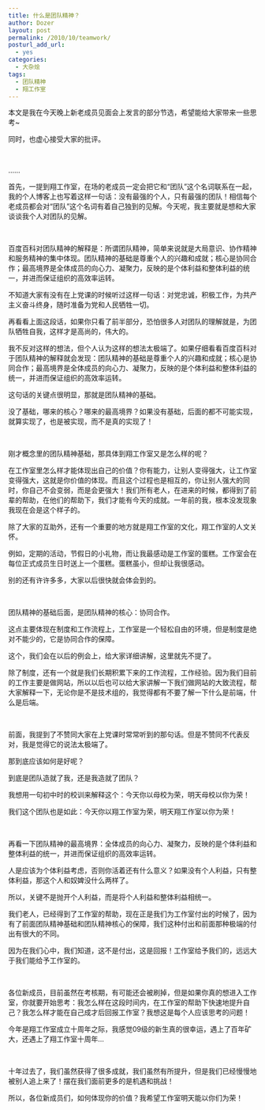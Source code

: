 ```yaml
---
title: 什么是团队精神？
author: Dozer
layout: post
permalink: /2010/10/teamwork/
posturl_add_url:
  - yes
categories:
  - 大杂烩
tags:
  - 团队精神
  - 翔工作室
---
```

本文是我在今天晚上新老成员见面会上发言的部分节选，希望能给大家带来一些思考~

同时，也虚心接受大家的批评。

&nbsp;

……

首先，一提到翔工作室，在场的老成员一定会把它和“团队”这个名词联系在一起，我的个人博客上也写着这样一句话：没有最强的个人，只有最强的团队！相信每个老成员都会对“团队”这个名词有着自己独到的见解。今天呢，我主要就是想和大家谈谈我个人对团队的见解。

&nbsp;

百度百科对团队精神的解释是：所谓团队精神，简单来说就是大局意识、协作精神和服务精神的集中体现。团队精神的基础是尊重个人的兴趣和成就；核心是协同合作；最高境界是全体成员的向心力、凝聚力，反映的是个体利益和整体利益的统一，并进而保证组织的高效率运转。

不知道大家有没有在上党课的时候听过这样一句话：对党忠诚，积极工作，为共产主义奋斗终身，随时准备为党和人民牺牲一切。

再看看上面这段话，如果你只看了前半部分，恐怕很多人对团队的理解就是，为团队牺牲自我，这样才是高尚的，伟大的。

<!--more-->

我不反对这样的想法，但个人认为这样的想法太极端了。如果仔细看看百度百科对于团队精神的解释就会发现：团队精神的基础是尊重个人的兴趣和成就；核心是协同合作；最高境界是全体成员的向心力、凝聚力，反映的是个体利益和整体利益的统一，并进而保证组织的高效率运转。

这句话的关键点很明显，那就是团队精神的基础。

没了基础，哪来的核心？哪来的最高境界？如果没有基础，后面的都不可能实现，就算实现了，也是被实现，而不是真的实现了！

&nbsp;

刚才概念里的团队精神基础，那具体到翔工作室又是怎么样的呢？

在工作室里怎么样才能体现出自己的价值？你有能力，让别人变得强大，让工作室变得强大，这就是你价值的体现。而且这个过程也是相互的，你让别人强大的同时，你自己不会变弱，而是会更强大！我们所有老人，在进来的时候，都得到了前辈的帮助，在他们的帮助下，我们才能有今天的成就。一年前的我，根本没发现象我现在会是这个样子的。

除了大家的互助外，还有一个重要的地方就是翔工作室的文化，翔工作室的人文关怀。

例如，定期的活动，节假日的小礼物，而让我最感动是工作室的蛋糕。工作室会在每位正式成员生日时送上一个蛋糕。蛋糕虽小，但却让我很感动。

别的还有许许多多，大家以后很快就会体会到的。

&nbsp;

团队精神的基础后面，是团队精神的核心：协同合作。

这点主要体现在制度和工作流程上，工作室是一个轻松自由的环境，但是制度是绝对不能少的，它是协同合作的保障。

这个，我们会在以后的例会上，给大家详细讲解，这里就先不提了。

除了制度，还有一个就是我们长期积累下来的工作流程，工作经验。因为我们目前的工作主要是做网站，所以以后也可以给大家讲解一下我们做网站的大致流程，帮大家解释一下，无论你是不是技术组的，我觉得都有不要了解一下什么是前端，什么是后端。

&nbsp;

前面，我提到了不赞同大家在上党课时常常听到的那句话。但是不赞同不代表反对，我是觉得它的说法太极端了。

那到底应该如何是好呢？

到底是团队造就了我，还是我造就了团队？

我想用一句初中时的校训来解释这个：今天你以母校为荣，明天母校以你为荣！

我们这个团队也是如此：今天你以翔工作室为荣，明天翔工作室以你为荣！

&nbsp;

再看一下团队精神的最高境界：全体成员的向心力、凝聚力，反映的是个体利益和整体利益的统一，并进而保证组织的高效率运转。

人是应该为个体利益考虑，否则你活着还有什么意义？如果没有个人利益，只有整体利益，那这个人和奴婢没什么两样了。

所以，关键不是抛开个人利益，而是将个人利益和整体利益相统一。

我们老人，已经得到了工作室的帮助，现在正是我们为工作室付出的时候了，因为有了前面团队精神基础和团队精神核心的保障，我们这种付出和前面那种极端的付出有很大的不同。

因为在我们心中，我们知道，这不是付出，这是回报！工作室给予我们的，远远大于我们能给予工作室的。

&nbsp;

各位新成员，目前虽然在考核期，有可能还会被刷掉，但是如果你真的想进入工作室，你就要开始思考：我怎么样在这段时间内，在工作室的帮助下快速地提升自己？我怎么样才能在自己成才后回报工作室？我想这是每个人应该思考的问题！

今年是翔工作室成立十周年之际，我感觉09级的新生真的很幸运，遇上了百年矿大，还遇上了翔工作室十周年…

&nbsp;

十年过去了，我们虽然获得了很多成就，我们虽然有所提升，但是我们已经慢慢地被别人追上来了！摆在我们面前更多的是机遇和挑战！

所以，各位新成员们，如何体现你的价值？我希望工作室明天能以你们为荣！
